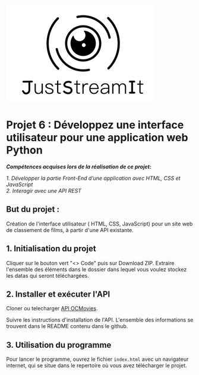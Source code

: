 ![justsreamit](images/JustStreamIt.png)

# Projet 6 : Développez une interface utilisateur pour une application web Python  

***Compétences acquises lors de la réalisation de ce projet:***  
  
*1. Développer la partie Front-End d’une application avec HTML, CSS et JavaScript*  
*2. Interagir avec une API REST*  
  
## But du projet :

Création de l'interface utilisateur ( HTML, CSS, JavaScript) pour un site web de classement de films, à partir d'une API existante.  

## 1. Initialisation du projet

Cliquer sur le bouton vert "<> Code" puis sur Download ZIP.
Extraire l'ensemble des éléments dans le dossier dans lequel vous voulez stockez les datas qui seront téléchargées.


## 2. Installer et exécuter l'API

Cloner ou telecharger  [API OCMovies](https://github.com/OpenClassrooms-Student-Center/OCMovies-API-EN-FR).

Suivre les instructions d'installation de l'API. L'ensemble des informations se trouvent dans le README contenu dans le github.   


## 3. Utilisation du programme

Pour lancer le programme, ouvrez le fichier `index.html` avec un navigateur internet, qui se situe dans le repertoire où vous avez télécharger le projet.
